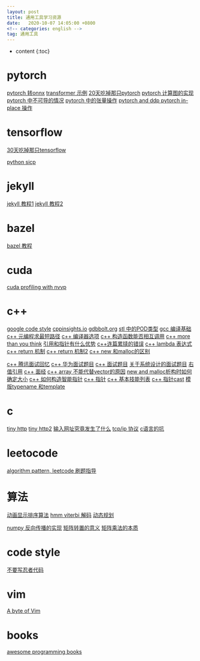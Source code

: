 ```yaml
---
layout: post
title: 通用工具学习资源
date:   2020-10-07 14:05:00 +0800
<!-- categories: english -->
tag: 通用工具
---
```


* content
{:toc}


pytorch
=
[pytorch 转onnx](https://www.zdaiot.com/MLFrameworks/Pytorch/Pytorch%E5%AF%BC%E5%87%BAonnx%E6%A8%A1%E5%9E%8B/)
[transformer 示例](https://github.com/NVIDIA/DeepLearningExamples/tree/master/PyTorch/Translation/Transformer)
[20天吃掉那只pytorch](https://www.kesci.com/home/column/5f2ac5d8af3980002cb1bc08)
[pytorch 计算图的实现](https://zhuanlan.zhihu.com/p/145353262)
[pytorch 中不可导的情况](https://www.zhihu.com/question/291987781/answer/1478285754)
[pytorch 中的张量操作](https://zhuanlan.zhihu.com/p/240202317)
[pytorch and ddp ](https://zhuanlan.zhihu.com/p/250471767)
[pytorch in-place 操作](https://blog.csdn.net/goodxin_ie/article/details/89577224)


tensorflow
=
[30天吃掉那只tensorflow](https://www.kesci.com/home/column/5d8ef3c3037db3002d3aa3a0)

[python sicp](https://composingprograms.com/)

jekyll
=
[jekyll 教程1](https://developer.aliyun.com/article/331168)
[jekyll 教程2](https://whatwhyhow7.github.io/blog/2017/01/13/FrontEnd-GitHub-Pages/)

bazel
=
[bazel 教程](https://zhuanlan.zhihu.com/p/262171925)

cuda 
=
[cuda profiling with nvvp](https://events.prace-ri.eu/event/477/sessions/1420/attachments/391/581/CUDA_Tools.pdf)

c++
=
[google code style](https://zh-google-styleguide.readthedocs.io/en/latest/google-cpp-styleguide/classes/)
[cppinsights.io](https://cppinsights.io/)
[gdbbolt.org](https://godbolt.org/)
[stl 中的POD类型](https://zhuanlan.zhihu.com/p/250532934)
[gcc 编译基础](https://zhuanlan.zhihu.com/p/151219726)
[c++ 元编程求最短路径](https://zhuanlan.zhihu.com/p/258603898)
[c++ 编译器选项](https://docs.oracle.com/cd/E19205-01/820-1214/bkacs/index.html)
[c++ 构造函数能否相互调用](https://tnie.github.io/2019/11/29/initialization3rd/#more)
[c++ more than you think](https://www.zhihu.com/question/30196513/answer/1496118321)
[引用和指针有什么优势](https://www.zhihu.com/question/420726625/answer/1473015794)
[c++连篇累牍的错误](https://www.zhihu.com/question/422185141/answer/1485122123)
[c++ lambda 表达式](https://zhuanlan.zhihu.com/p/258738667)
[c++ return 机制](https://nettee.github.io/posts/2018/What-happens-when-return-an-object-by-value-in-Cpp/)
[c++ return 机制2](https://blog.csdn.net/jmh1996/article/details/78384083)
[c++ new 和malloc的区别](https://www.cnblogs.com/ywliao/articles/8116622.html)

[c++ 腾讯面试回忆](https://zhuanlan.zhihu.com/p/250540384)
[c++ 华为面试题目](https://zhuanlan.zhihu.com/p/77089496)
[c++ 面试题目](https://zhuanlan.zhihu.com/p/259379914)
[关于系统设计的面试题目](https://zhuanlan.zhihu.com/p/248613794)
[右值引用](https://zhuanlan.zhihu.com/p/220077526)
[c++ 面经](https://zhuanlan.zhihu.com/p/256451805)
[c++ array 不能代替vector的原因](https://www.zhihu.com/question/408799127/answer/1385177729)
[new and malloc析构时如何确定大小](https://www.zhihu.com/question/406164583/answer/1345254469)
[c++ 如何构造智能指针](https://zhuanlan.zhihu.com/p/259423497)
[c++ 指针](https://zhuanlan.zhihu.com/p/168627944)
[c++ 基本技能列表](https://www.zhihu.com/question/398693522/answer/1257963681)
[c++ 指针cast](https://www.zhihu.com/question/415306085/answer/1424931560)
[模版typename 和template](https://zhuanlan.zhihu.com/p/248359211)

c
=
[tiny http](https://github.com/cbsheng/tinyhttpd)
[tiny http2](https://zhuanlan.zhihu.com/p/24941375)
[输入网址究竟发生了什么](https://zhuanlan.zhihu.com/p/189456570)
[tcp/ip 协议](https://zhuanlan.zhihu.com/p/147370653)
[c语言的坑](https://zhuanlan.zhihu.com/p/260066382)

leetocode
=
[algorithm pattern, leetcode 刷题指导](https://greyireland.gitbook.io/algorithm-pattern/)

算法
=
[动画显示排序算法](https://zhuanlan.zhihu.com/p/250327672)
[hmm viterbi 解码](https://zhuanlan.zhihu.com/p/259994576)
[动态规划](https://github.com/labuladong/fucking-algorithm/tree/master/%E5%8A%A8%E6%80%81%E8%A7%84%E5%88%92%E7%B3%BB%E5%88%97)

[numpy 反向传播的实现](https://zhuanlan.zhihu.com/p/188648021)
[矩阵转置的意义](https://www.zhihu.com/question/38372986/answer/1461112350)
[矩阵乘法的本质](https://www.zhihu.com/question/21351965/answer/728075625)


code style
=
[不要写忍者代码](https://zh.javascript.info/ninja-code)

vim
=
[A byte of Vim](https://vim.swaroopch.com/byte-of-vim.pdf)

books
=
[awesome programming books](https://github.com/greyireland/awesome-programming-books-1)



